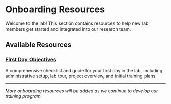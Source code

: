 # Onboarding Resources

Welcome to the lab! This section contains resources to help new lab members get started and integrated into our research team.

## Available Resources

### [First Day Objectives](./first_day_objectives)
A comprehensive checklist and guide for your first day in the lab, including administrative setup, lab tour, project overview, and initial training plans.

---

*More onboarding resources will be added as we continue to develop our training program.*